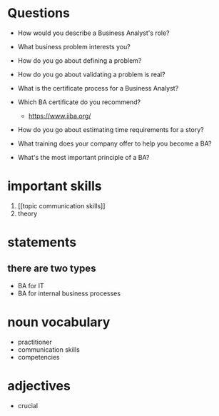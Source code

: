 # Questions
- How would you describe a Business Analyst's role?
- What business problem interests you?
- How do you go about defining a problem?
- How do you go about validating a problem is real?
- What is the certificate process for a Business Analyst?
- Which BA certificate do you recommend?
	- https://www.iiba.org/

- How do you go about estimating time requirements for a story?

- What training does your company offer to help you become a BA?

- What's the most important principle of a BA?

# important skills
1. [[topic communication skills]]
2. theory



# statements

## there are two types
- BA for IT
- BA for internal business processes

# noun vocabulary
- practitioner
- communication skills
- competencies

# adjectives
- crucial

